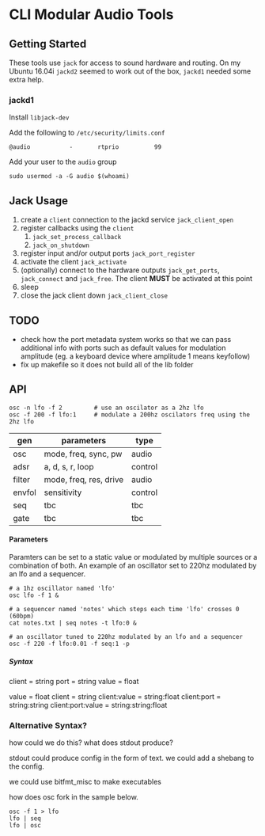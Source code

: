 # CLI Modular Audio Tools

## Getting Started

These tools use `jack` for access to sound hardware and routing. On my Ubuntu 
16.04i `jackd2` seemed to work out of the box, `jackd1` needed some extra help.

### jackd1

Install `libjack-dev`

Add the following to `/etc/security/limits.conf`

```
@audio           -       rtprio          99
```

Add your user to the `audio` group

```
sudo usermod -a -G audio $(whoami)
```

## Jack Usage

1. create a `client` connection to the jackd service `jack_client_open`
2. register callbacks using the `client`
    1. `jack_set_process_callback`
    2. `jack_on_shutdown`
3. register input and/or output ports `jack_port_register`
4. activate the client `jack_activate`
5. (optionally) connect to the hardware outputs `jack_get_ports`,
 `jack_connect` and `jack_free`. The client **MUST** be activated at this point
6. sleep
7. close the jack client down `jack_client_close`

## TODO

* check how the port metadata system works so that we can pass additional info 
with ports such as default values for modulation amplitude (eg. a keyboard
device where amplitude 1 means keyfollow)
* fix up makefile so it does not build all of the lib folder

## API

```
osc -n lfo -f 2         # use an oscilator as a 2hz lfo
osc -f 200 -f lfo:1     # modulate a 200hz oscilators freq using the 2hz lfo
```

| gen    | parameters                   | type    |
|--------|------------------------------|---------|
| osc    | mode, freq, sync, pw         | audio   |
| adsr   | a, d, s, r, loop             | control |
| filter | mode, freq, res, drive       | audio   |
| envfol | sensitivity                  | control |
| seq    | tbc                          | tbc     |
| gate   | tbc                          | tbc     |

#### Parameters

Paramters can be set to a static value or modulated by multiple sources or a
combination of both. An example of an oscillator set to 220hz modulated by an
lfo and a sequencer.

```shell
# a 1hz oscillator named 'lfo'
osc lfo -f 1 &

# a sequencer named 'notes' which steps each time 'lfo' crosses 0 (60bpm)
cat notes.txt | seq notes -t lfo:0 &

# an oscillator tuned to 220hz modulated by an lfo and a sequencer
osc -f 220 -f lfo:0.01 -f seq:1 -p
```

##### Syntax

client              = string
port                = string
value               = float

value               = float
client              = string
client:value        = string:float
client:port         = string:string
client:port:value   = string:string:float


### Alternative Syntax?

how could we do this? what does stdout produce?

stdout could produce config in the form of text. we could add a shebang to the 
config.

we could use bitfmt_misc to make executables

how does osc fork in the sample below.
```
osc -f 1 > lfo
lfo | seq
lfo | osc
```


